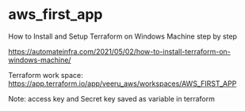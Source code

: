 # aws_first_app

How to Install and Setup Terraform on Windows Machine step by step

https://automateinfra.com/2021/05/02/how-to-install-terraform-on-windows-machine/

Terraform work space:
https://app.terraform.io/app/veeru_aws/workspaces/AWS_FIRST_APP

Note: access key and Secret key saved as variable in terraform
